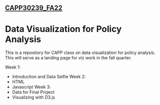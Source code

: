 ## [CAPP30239_FA22](https://idalina-sachango.github.io/CAPP30239_FA22/)

# Data Visualization for Policy Analysis

This is a repository for CAPP class on data visualization for policy analysis. This will serve as a landing page for viz work in the fall quarter. 

Week 1:
- Introduction and Data Selfie
Week 2:
- HTML
- Javascript
Week 3:
- Data for Final Project
- Visualizing with D3.js

